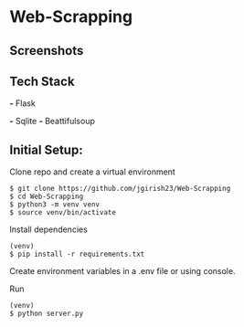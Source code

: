 # Web-Scrapping

## Screenshots

## Tech Stack

**-** Flask

**-** Sqlite
**-** Beattifulsoup




## Initial Setup:

Clone repo and create a virtual environment

```
$ git clone https://github.com/jgirish23/Web-Scrapping
$ cd Web-Scrapping
$ python3 -m venv venv
$ source venv/bin/activate
```

Install dependencies

```
(venv)
$ pip install -r requirements.txt
```

Create environment variables in a .env file
or using console.

Run

```
(venv)
$ python server.py
```
